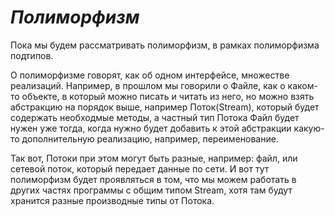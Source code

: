 # *Полиморфизм*

Пока мы будем рассматривать полиморфизм, в рамках полиморфизма подтипов.

О полиморфизме говорят, как об одном интерфейсе, множестве реализаций. Например, в прошлом мы говорили о Файле, как о каком-то объекте, в который можно писать и читать из него, но можно взять абстракцию на порядок выше, например Поток(Stream), который будет содержать необходмые методы, а частный тип Потока Файл будет нужен уже тогда, когда нужно будет добавить к этой абстракции какую-то дополнительную реализацию, например, переименование.

Так вот, Потоки при этом могут быть разные, например: файл, или сетевой поток, который передает данные по сети. И вот тут полиморфизм будет проявляться в том, что мы можем работать в других частях программы с общим типом Stream, хотя там будут хранится разные производные типы от Потока.
